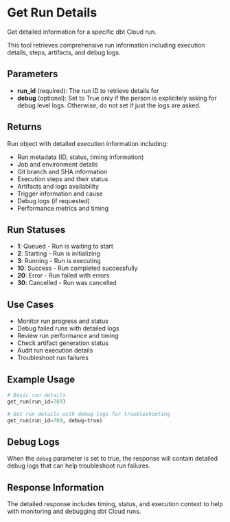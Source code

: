 # Get Run Details

Get detailed information for a specific dbt Cloud run.

This tool retrieves comprehensive run information including execution details, steps, artifacts, and debug logs.

## Parameters

- **run_id** (required): The run ID to retrieve details for
- **debug** (optional): Set to True only if the person is explicitely asking for debug level logs. Otherwise, do not set if just the logs are asked.

## Returns

Run object with detailed execution information including:

- Run metadata (ID, status, timing information)
- Job and environment details
- Git branch and SHA information
- Execution steps and their status
- Artifacts and logs availability
- Trigger information and cause
- Debug logs (if requested)
- Performance metrics and timing

## Run Statuses

- **1**: Queued - Run is waiting to start
- **2**: Starting - Run is initializing
- **3**: Running - Run is executing
- **10**: Success - Run completed successfully
- **20**: Error - Run failed with errors
- **30**: Cancelled - Run was cancelled

## Use Cases

- Monitor run progress and status
- Debug failed runs with detailed logs
- Review run performance and timing
- Check artifact generation status
- Audit run execution details
- Troubleshoot run failures

## Example Usage

```python
# Basic run details
get_run(run_id=789)

# Get run details with debug logs for troubleshooting
get_run(run_id=789, debug=true)

```

## Debug Logs

When the `debug` parameter is set to true, the response will contain detailed debug logs that can help troubleshoot run failures.

## Response Information

The detailed response includes timing, status, and execution context to help with monitoring and debugging dbt Cloud runs.
